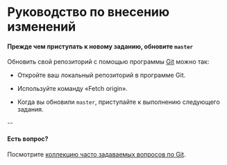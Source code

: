 # Руководство по внесению изменений

#### Прежде чем приступать к новому заданию, обновите `master`

Обновить свой репозиторий с помощью программы [Git](https://desktop.github.com) можно так:

- Откройте ваш локальный репозиторий в программе Git.

- Используйте команду «Fetch origin».

- Когда вы обновили `master`, приступайте к выполнению следующего задания.

--

#### Есть вопрос?

Посмотрите [коллекцию часто задаваемых вопросов по Git](http://firstaidgit.ru).

